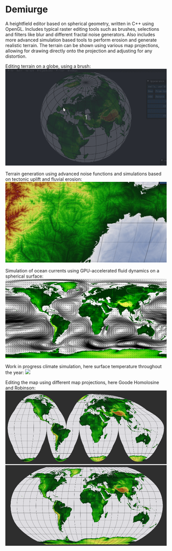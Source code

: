 # Demiurge

A heightfield editor based on spherical geometry, written in C++ using OpenGL.
Includes typical raster editing tools such as brushes, selections and filters like blur and different fractal noise generators.
Also includes more advanced simulation based tools to perform erosion and generate realistic terrain.
The terrain can be shown using various map projections, allowing for drawing directly onto the projection and adjusting for any distortion.

Editing terrain on a globe, using a brush:
![](https://raw.githubusercontent.com/Kuhlwein/demiurge/master/misc/Peek%202020-08-20%2000-41.gif?token=AFBKK7MUUGDPX4D4QGH36K27I3UYI)

Terrain generation using advanced noise functions and simulations based on tectonic uplift and fluvial erosion:
![](https://raw.githubusercontent.com/Kuhlwein/demiurge/master/misc/erosion.png?token=AFBKK7O5TRANXIKAHFPH2BK7I3U2S)

Simulation of ocean currents using GPU-accelerated fluid dynamics on a spherical surface:
![](https://raw.githubusercontent.com/Kuhlwein/Demiurge/master/misc/ocean_sim.png)

Work in progress climate simulation, here surface temperature throughout the year:
![](https://github.com/Kuhlwein/Demiurge/blob/master/misc/climate_sim_wip.gif)

Editing the map using different map projections, here Goode Homolosine and Robinson:
![](https://raw.githubusercontent.com/Kuhlwein/demiurge/master/misc/im1.png?token=AFBKK7JLP53GTO3PMDEM2AC7I3VCW)
![](https://raw.githubusercontent.com/Kuhlwein/demiurge/master/misc/im2.png?token=AFBKK7ITYTPBDLJOJTHSOXC7I3VC6)
